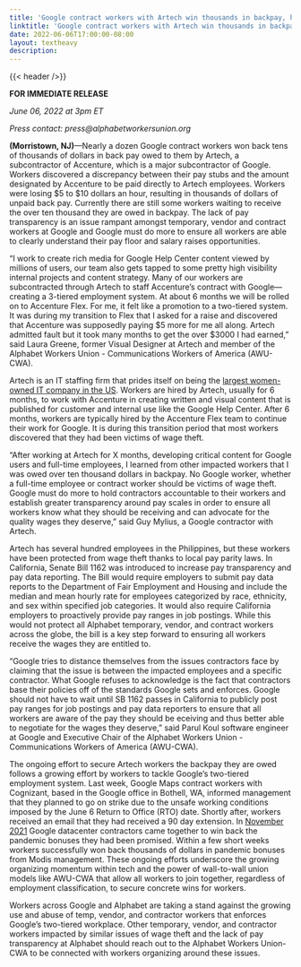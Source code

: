 ```yaml
---
title: 'Google contract workers with Artech win thousands in backpay, highlighting pay transparency & wage theft issues facing Google TVCs'
linktitle: 'Google contract workers with Artech win thousands in backpay, highlighting pay transparency & wage theft issues facing Google TVCs'
date: 2022-06-06T17:00:00-08:00
layout: textheavy
description:
---
```


{{< header />}}

**FOR IMMEDIATE RELEASE**

_June 06, 2022 at 3pm ET_

_Press contact: press@alphabetworkersunion.org_

**(Morristown, NJ)**—Nearly a dozen Google contract workers won back tens of thousands of dollars in back pay owed to them by Artech, a subcontractor of Accenture, which
is a major subcontractor of Google. Workers discovered a discrepancy between their pay stubs and the amount designated by Accenture to be paid directly to Artech
employees. Workers were losing $5 to $10 dollars an hour, resulting in thousands of dollars of unpaid back pay. Currently there are still some workers waiting to
receive the over ten thousand they are owed in backpay. The lack of pay transparency is an issue rampant amongst temporary, vendor and contract workers at
Google and Google must do more to ensure all workers are able to clearly understand their pay floor and salary raises opportunities. 

“I work to create rich media for Google Help Center content viewed by millions of users, our team also gets tapped to some pretty high visibility
internal projects and content strategy. Many of our workers are subcontracted through Artech to staff Accenture’s contract with Google—creating a 3-tiered employment
system. At about 6 months we will be rolled on to Accenture Flex. For me, it felt like a promotion to a two-tiered system.  It was during my transition to
Flex that I asked for a raise and discovered that Accenture was supposedly paying $5 more for me all along. Artech admitted fault but it took many months to get
the over $3000 I had earned,” said Laura Greene, former Visual Designer at Artech and member of the Alphabet Workers Union - Communications Workers of America
(AWU-CWA).

Artech is an IT staffing firm that prides itself on being the [largest women-owned IT company in the US](https://www.entrepreneur.com/article/226564). Workers are
hired by Artech, usually for 6 months, to work with Accenture in creating written and visual content that is published for customer and internal use like the Google
Help Center. After 6 months, workers are typically hired by the Accenture Flex team to continue their work for Google. It is during this transition period that most
workers discovered that they had been victims of wage theft. 

“After working at Artech for X months, developing critical content for Google users and full-time employees, I learned from other impacted workers that I was owed
over ten thousand dollars in backpay. No Google worker, whether a full-time employee or contract worker should be victims of wage theft. Google must do more to hold
contractors accountable to their workers and establish greater transparency around pay scales in order to ensure all workers know what they should be receiving and
can advocate for the quality wages they deserve,” said Guy Mylius, a Google contractor with Artech. 

Artech has several hundred employees in the Philippines, but these workers have been protected from wage theft thanks to local pay parity laws. In California, Senate
Bill 1162 was introduced to increase pay transparency and pay data reporting. The Bill would require employers to submit pay data reports to the Department of Fair
Employment and Housing and include the median and mean hourly rate for employees categorized by race, ethnicity, and sex within specified job categories. It would
also require California employers to proactively provide pay ranges in job postings. While this would not protect all Alphabet temporary, vendor, and contract
workers across the globe, the bill is a key step forward to ensuring all workers receive the wages they are entitled to. 

“Google tries to distance themselves from the issues contractors face by claiming that the issue is between the impacted employees and a specific contractor. What
Google refuses to acknowledge is the fact that contractors base their policies off of the standards Google sets and enforces. Google should not have to wait until
SB 1162 passes in California to publicly post pay ranges for job postings and pay data reporters to ensure that all workers are aware of the pay they should be 
eceiving and thus better able to negotiate for the wages they deserve,” said Parul Koul software engineer at Google and Executive Chair of the Alphabet Workers
Union - Communications Workers of America (AWU-CWA).

The ongoing effort to secure Artech workers the backpay they are owed follows a growing effort by workers to tackle Google’s two-tiered employment system. Last
week, Google Maps contract workers with Cognizant, based in the Google office in Bothell, WA, informed management that they planned to go on strike due to the
unsafe working conditions imposed by the June 6 Return to Office (RTO) date. Shortly after, workers received an email that they had received a 90 day extension.
In [November 2021](https://www.nytimes.com/2021/11/05/technology/google-workers.html) Google datacenter contractors came together to win back the pandemic bonuses
they had been promised. Within a few short weeks workers successfully won back thousands of dollars in pandemic bonuses from Modis management. These ongoing efforts
underscore the growing organizing momentum within tech and the power of wall-to-wall union models like AWU-CWA that allow all workers to join together, regardless of
employment classification, to secure concrete wins for workers.

Workers across Google and Alphabet are taking a stand against the growing use and abuse of temp, vendor, and contractor workers that enforces Google’s two-tiered
workplace. Other temporary, vendor, and contractor workers impacted by similar issues of wage theft and the lack of pay transparency at Alphabet should reach out
to the Alphabet Workers Union-CWA to be connected with workers organizing around these issues. 

